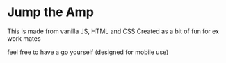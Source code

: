 # Jump the Amp

This is made from vanilla JS, HTML and CSS
Created as a bit of fun for ex work mates

feel free to have a go yourself (designed for mobile use)
